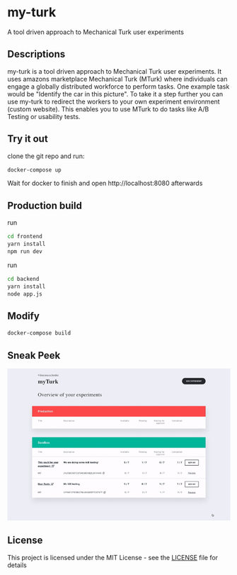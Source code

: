 # my-turk

A tool driven approach to Mechanical Turk user experiments

## Descriptions

my-turk is a tool driven approach to Mechanical Turk user experiments. It uses amazons marketplace Mechanical Turk (MTurk) where individuals can engage a globally distributed workforce to perform tasks. One example task would be "Identify the car in this picture". To take it a step further you can use my-turk to redirect the workers to your own experiment environment (custom website). This enables you to use MTurk to do tasks like A/B Testing or usability tests.

## Try it out

clone the git repo and run:

```bash
docker-compose up
```

Wait for docker to finish and open http://localhost:8080 afterwards

## Production build

run

```bash
cd frontend
yarn install
npm run dev
```

run

```bash
cd backend
yarn install
node app.js
```

## Modify

```bash
docker-compose build
```

## Sneak Peek

![Screenshot](/design/assets/demo.gif)

## License

This project is licensed under the MIT License - see the [LICENSE](LICENSE) file for details
